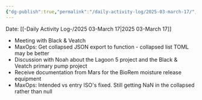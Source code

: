 ```yaml
---
{"dg-publish":true,"permalink":"/daily-activity-log/2025-03-march-17/","noteIcon":"","created":"2025-07-07T14:23:43.187-05:00"}
---
```


Date: [[-Daily Activity Log-/2025 03-March 17\|2025 03-March 17]]

- Meeting with Black & Veatch
- MaxOps: Get collapsed JSON export to function - collapsed list TOML may be better
- Discussion with Noah about the Lagoon 5 project and the Black & Veatch primary pump project
- Receive documentation from Mars for the BioRem moisture release equipment
- MaxOps: Intended vs entry ISO's fixed. Still getting NaN in the collapsed rather than null



